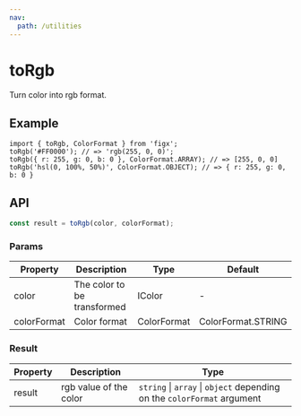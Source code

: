 ```yaml
---
nav:
  path: /utilities
---
```


# toRgb

Turn color into rgb format.

## Example

```tsx
import { toRgb, ColorFormat } from 'figx';
toRgb('#FF0000'); // => 'rgb(255, 0, 0)';
toRgb({ r: 255, g: 0, b: 0 }, ColorFormat.ARRAY); // => [255, 0, 0]
toRgb('hsl(0, 100%, 50%)', ColorFormat.OBJECT); // => { r: 255, g: 0, b: 0 }
```

## API

```ts
const result = toRgb(color, colorFormat);
```

### Params

| Property    | Description                 | Type        | Default            |
| ----------- | --------------------------- | ----------- | ------------------ |
| color       | The color to be transformed | IColor      | -                  |
| colorFormat | Color format                | ColorFormat | ColorFormat.STRING |

### Result

| Property | Description | Type |
| --- | --- | --- |
| result | rgb value of the color | `string` \| `array` \| `object` depending on the `colorFormat` argument |
